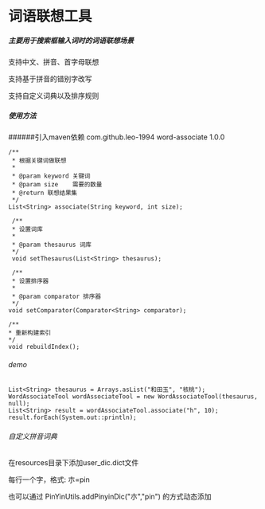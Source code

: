 # 词语联想工具

##### 主要用于搜索框输入词时的词语联想场景

支持中文、拼音、首字母联想

支持基于拼音的错别字改写

支持自定义词典以及排序规则

##### 使用方法
######引入maven依赖
<dependency>
    <groupId>com.github.leo-1994</groupId>
    <artifactId>word-associate</artifactId>
    <version>1.0.0</version>
</dependency>

```
/**
 * 根据关键词做联想
 *
 * @param keyword 关键词
 * @param size    需要的数量
 * @return 联想结果集
 */
List<String> associate(String keyword, int size);

 /**
 * 设置词库
 *
 * @param thesaurus 词库
 */
 void setThesaurus(List<String> thesaurus);
 
 /**
 * 设置排序器
 *
 * @param comparator 排序器
 */
void setComparator(Comparator<String> comparator);

/**
* 重新构建索引
*/
void rebuildIndex();
```

###### demo

```
List<String> thesaurus = Arrays.asList("和田玉", "核桃");
WordAssociateTool wordAssociateTool = new WordAssociateTool(thesaurus, null);
List<String> result = wordAssociateTool.associate("h", 10);
result.forEach(System.out::println);
```

###### 自定义拼音词典
在resources目录下添加user_dic.dict文件

每行一个字，格式: 朩=pin

也可以通过 PinYinUtils.addPinyinDic("朩","pin") 的方式动态添加
